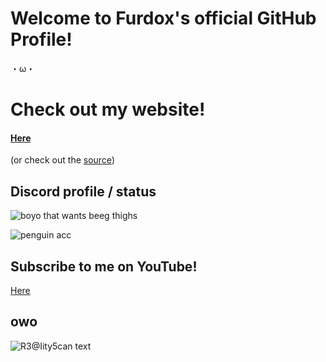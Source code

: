 <!--
**NathanTurnYT/NathanTurnYT** is a ✨ _special_ ✨ repository because its `README.md` (this file) appears on your GitHub profile.

Here are some ideas to get you started:

- 🔭 I’m currently working on ...
- 🌱 I’m currently learning ...
- 👯 I’m looking to collaborate on ...
- 🤔 I’m looking for help with ...
- 💬 Ask me about ...
- 📫 How to reach me: ...
- 😄 Pronouns: ...
- ⚡ Fun fact: ...
- 💁‍♀️ Me when your mom ...
-->

# Welcome to Furdox's official GitHub Profile!
・ω・
<!-- cwinge. also, it's wierd the coding state I'm in rn...
### My coding languages are :
None since I stopped learning. However, I make Scratch games! [Scratch Profile](http://tiny.cc/guffcat)
-->

# **Check out my website!**
<!-- THIS IS A GRABIFY LINK, REAL LINK IS http://furdox.tk/-->
#### [Here](http://tiny.cc/furweb)
(or check out the [source](http://github.com/Furdox/furdox.github.io))


## Discord profile / status

![boyo that wants beeg thighs](https://discord.c99.nl/widget/theme-2/670459646284398615.png)

![penguin acc](https://discord.c99.nl/widget/theme-2/724699209168715887.png)


## Subscribe to me on YouTube!

[Here](http://tiny.cc/furdoxyt)


## owo

![R3@Iity5can text](https://raw.githubusercontent.com/Furdox/furdox.github.io/95001dfe473d2743077e6b0f8bcb1400e8fbc8e3/oldwebsite/website/secret/S%C3%A9lection_133.png)
